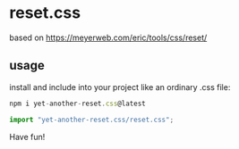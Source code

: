 # reset.css

based on https://meyerweb.com/eric/tools/css/reset/

## usage

install and include into your project like an ordinary .css file:

```javascript
npm i yet-another-reset.css@latest
```

```javascript
import "yet-another-reset.css/reset.css";
```

Have fun!
